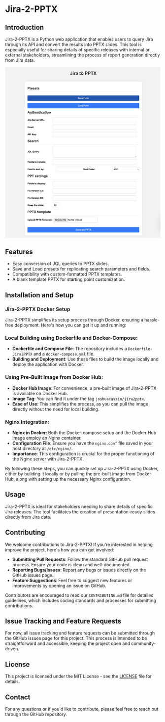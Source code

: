 # Jira-2-PPTX

## Introduction
Jira-2-PPTX is a Python web application that enables users to query Jira through its API and convert the results into PPTX slides. This tool is especially useful for sharing details of specific releases with internal or external stakeholders, streamlining the process of report generation directly from Jira data.

![Example Image](Jira2pptx-screenshot.png)


## Features
- Easy conversion of JQL queries to PPTX slides.
- Save and Load presets for replicating search parameters and fields.
- Compatibility with custom-formatted PPTX templates.
- A blank template PPTX for starting point customization.

## Installation and Setup
### Jira-2-PPTX Docker Setup

Jira-2-PPTX simplifies its setup process through Docker, ensuring a hassle-free deployment. Here's how you can get it up and running:

### Local Building using Dockerfile and Docker-Compose:

- **Dockerfile and Compose File**: The repository includes a `Dockerfile-Jira2PPTX` and a `docker-compose.yml` file.
- **Building and Deployment**: Use these files to build the image locally and deploy the application with Docker.

### Using Pre-Built Image from Docker Hub:

- **Docker Hub Image**: For convenience, a pre-built image of Jira-2-PPTX is available on Docker Hub.
- **Image Tag**: You can find it under the tag `joshuacassin/jira2pptx`.
- **Ease of Use**: This simplifies the process, as you can pull the image directly without the need for local building.

### Nginx Integration:

- **Nginx in Docker**: Both the Docker-compose setup and the Docker Hub image employ an Nginx container.
- **Configuration File**: Ensure you have the `nginx.conf` file saved in your host directory at `/etc/nginx/`.
- **Importance**: This configuration is crucial for the proper functioning of the Nginx server with Jira-2-PPTX.

By following these steps, you can quickly set up Jira-2-PPTX using Docker, either by building it locally or by pulling the pre-built image from Docker Hub, along with setting up the necessary Nginx configuration.




## Usage
Jira-2-PPTX is ideal for stakeholders needing to share details of specific Jira releases. The tool facilitates the creation of presentation-ready slides directly from Jira data.

## Contributing
We welcome contributions to Jira-2-PPTX! If you're interested in helping improve the project, here's how you can get involved:
- **Submitting Pull Requests**: Follow the standard GitHub pull request process. Ensure your code is clean and well-documented.
- **Reporting Bugs/Issues**: Report any bugs or issues directly on the GitHub issues page.
- **Feature Suggestions**: Feel free to suggest new features or improvements by opening an issue on GitHub.

Contributors are encouraged to read our `CONTRIBUTING.md` file for detailed guidelines, which includes coding standards and processes for submitting contributions.

## Issue Tracking and Feature Requests
For now, all issue tracking and feature requests can be submitted through the GitHub issues page for this project. This process is intended to be straightforward and accessible, keeping the project open and community-driven.

## License
This project is licensed under the MIT License - see the [LICENSE](LICENSE) file for details.


## Contact
For any questions or if you'd like to contribute, please feel free to reach out through the GitHub repository.
